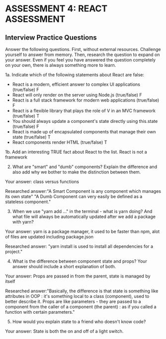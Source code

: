 # ASSESSMENT 4: REACT ASSESSMENT
## Interview Practice Questions

Answer the following questions. First, without external resources. Challenge yourself to answer from memory. Then, research the question to expand on your answer. Even if you feel you have answered the question completely on your own, there is always something more to learn.  

1a. Indicate which of the following statements about React are false:

- React is a modern, efficient answer to complex UI applications (true/false) F
- React will only render on the server using Node.js (true/false) F
- React is a full stack framework for modern web applications (true/false) F
- React is a flexible library that plays the role of V in an MVC framework (true/false) T
- You should always update a component's state directly using this.state (true/false) F
- React is made up of encapsulated components that manage their own state (true/false) T
- React components render HTML (true/false) T

1b. Add an interesting TRUE fact about React to the list.
React is not a framework

2. What are "smart" and "dumb" components? Explain the difference and also add why we bother to make the distinction between them.

  Your answer: class versus functions

  Researched answer:"A Smart Component is any component which manages its own state"
  "A Dumb Component can very easily be defined as a stateless component."



3. When we use "yarn add ..." in the terminal - what is yarn doing? And what file will always be automatically updated after we add a package with yarn?

  Your answer: yarn is a package manager, it used to be faster than npm, alot of files are updated including package.json

  Researched answer: "yarn install is used to install all dependencies for a project."



4. What is the difference between component state and props? Your answer should include a short explanation of both.

  Your answer: Props are passed in from the parent, state is managed by itself

  Researched answer:"Basically, the difference is that state is something like attributes in OOP : it's something local to a class (component), used to better describe it. Props are like parameters - they are passed to a component from the caller of a component (the parent) : as if you called a function with certain parameters."



5. How would you explain state to a friend who doesn't know code?

  Your answer: State is both the on and off of a light switch. 

